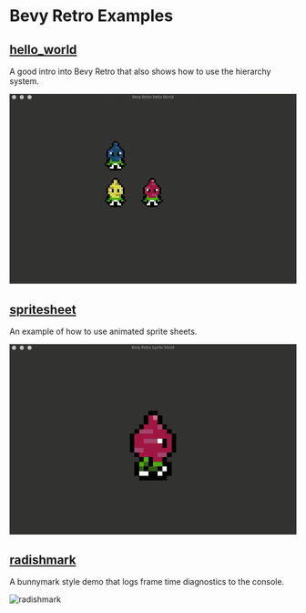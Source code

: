 # Bevy Retro Examples

## [hello_world]

A good intro into Bevy Retro that also shows how to use the hierarchy system.

![hello_world](./screenshots/hello_world.gif)

[hello_world]: ./hello_world.rs

## [spritesheet]

An example of how to use animated sprite sheets.

![spritesheet](./screenshots/spritesheet.gif)

[spritesheet]: ./spritesheet.rs

## [radishmark]

A bunnymark style demo that logs frame time diagnostics to the console.

![radishmark](./screenshots/radishmark.gif)

[radishmark]: ./radishmark.rs